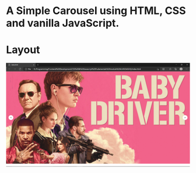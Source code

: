 # A Simple Carousel using HTML, CSS and vanilla JavaScript.

# Layout

![Image](https://github.com/1sh1vam/Simple-Carousel/blob/main/images/Screenshot%20(79).png)
